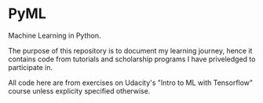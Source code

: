 # PyML
Machine Learning in Python. 

The purpose of this repository is to document my learning journey, hence it contains code from tutorials and scholarship programs I have priveledged to participate in.

All code here are from exercises on Udacity's "Intro to ML with Tensorflow" course unless explicity specified otherwise.
